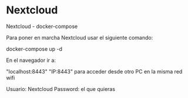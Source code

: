 # Nextcloud
Nextcloud - docker-compose

Para poner en marcha Nextcloud usar el siguiente comando:

docker-compose up -d

En el navegador ir a:

"localhost:8443" 
"IP:8443" para acceder desde otro PC en la misma red wifi

Usuario: Nextcloud
Password: el que quieras
